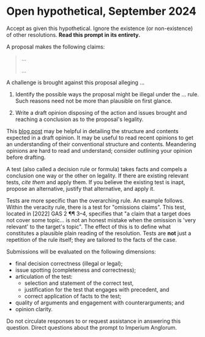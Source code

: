 Open hypothetical, September 2024
=================================

Accept as given this hypothetical. Ignore the existence (or non-existence) of other resolutions. **Read this prompt in its entirety.**

A proposal makes the following claims:

> ...
> 
> ...

A challenge is brought against this proposal alleging ...

1. Identify the possible ways the proposal might be illegal under the ... rule. Such reasons need not be more than plausible on first glance.

2. Write a draft opinion disposing of the action and issues brought and reaching a conclusion as to the proposal's legality.

This [blog post](https://imperiumanglorum.wordpress.com/2024/03/23/writing-gensec-opinions/) may be helpful in detailing the structure and contents expected in a draft opinion. It may be useful to read recent opinions to get an understanding of their conventional structure and contents. Meandering opinions are hard to read and understand; consider outlining your opinion before drafting.

A test (also called a decision rule or formula) takes facts and compels a conclusion one way or the other on legality. If there are existing relevant tests, _cite them_ and apply them. If you believe the existing test is inapt, propose an alternative, justify that alternative, and apply it.

Tests are more specific than the overarching rule. An example follows. Within the veracity rule, there is a test for "omissions claims". This test, located in [2022] GAS 2 ¶¶ 3–4, specifies that "a claim that a target does not cover some topic... is not an honest mistake when the omission is 'very relevant' to the target's topic". The effect of this is to define what constitutes a plausible plain reading of the resolution. Tests are **not** just a repetition of the rule itself; they are tailored to the facts of the case.

Submissions will be evaluated on the following dimensions: 
* final decision correctness (illegal or legal);
* issue spotting (completeness and correctness);
* articulation of the test:
    * selection and statement of the correct test,
    * justification for the test that engages with precedent, and
    * correct application of facts to the test;
* quality of arguments and engagement with counterarguments; and
* opinion clarity.

Do not circulate responses to or request assistance in answering this question. Direct questions about the prompt to Imperium Anglorum.
